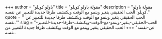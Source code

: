 +++
author = "باولو كويلو"
title = "مقولة باولو كويلو"
description = "مقولة باولو كويلو: الحب الحقيقي يتغير وينمو مع الوقت ويكتشف طرقا جديدة للتعبير عن نفسه."
quote = '''الحب الحقيقي يتغير وينمو مع الوقت ويكتشف طرقا جديدة للتعبير عن نفسه.'''
slug = "الحب-الحقيقي-يتغير-وينمو-مع-الوقت-ويكتشف-طرقا-جديدة-للتعبير-عن-نفسه"
+++
الحب الحقيقي يتغير وينمو مع الوقت ويكتشف طرقا جديدة للتعبير عن نفسه.

